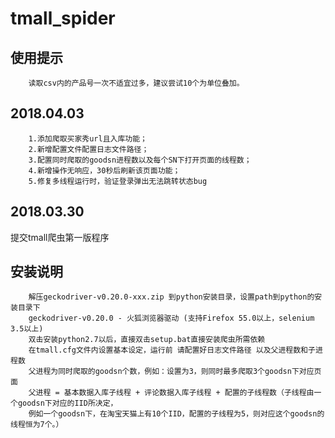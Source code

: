 # tmall_spider

使用提示
--------
        读取csv内的产品号一次不适宜过多，建议尝试10个为单位叠加。

2018.04.03
----------
        1.添加爬取买家秀url且入库功能；
        2.新增配置文件配置日志文件路径；
        3.配置同时爬取的goodsn进程数以及每个SN下打开页面的线程数；
        4.新增操作无响应，30秒后刷新该页面功能；
        5.修复多线程运行时，验证登录弹出无法跳转状态bug

2018.03.30
----------
提交tmall爬虫第一版程序


安装说明
--------
        解压geckodriver-v0.20.0-xxx.zip 到python安装目录，设置path到python的安装目录下
        geckodriver-v0.20.0 - 火狐浏览器驱动 (支持Firefox 55.0以上，selenium 3.5以上)
        双击安装python2.7以后，直接双击setup.bat直接安装爬虫所需依赖
        在tmall.cfg文件内设置基本设定，运行前 请配置好日志文件路径 以及父进程数和子进程数
        父进程为同时爬取的goodsn个数，例如：设置为3，则同时最多爬取3个goodsn下对应页面
        父进程 = 基本数据入库子线程 + 评论数据入库子线程 + 配置的子线程数（子线程由一个goodsn下对应的IID所决定，
        例如一个goodsn下，在淘宝天猫上有10个IID，配置的子线程为5，则对应这个goodsn的线程恒为7个。）


